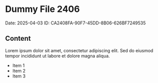 # Dummy File 2406

Date: 2025-04-03
ID: CA2408FA-90F7-45DD-8B06-626BF7249535

## Content

Lorem ipsum dolor sit amet, consectetur adipiscing elit.
Sed do eiusmod tempor incididunt ut labore et dolore magna aliqua.

* Item 1
* Item 2
* Item 3

